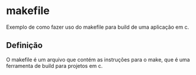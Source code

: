 # makefile

Exemplo de como fazer uso do makefile para build de uma aplicação em c.

## Definição

O makefile é um arquivo que contém as instruções para o make, que é uma ferramenta de build para projetos em c.
